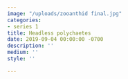 ```yaml
---
image: "/uploads/zooanthid final.jpg"
categories:
- series 1
title: Headless polychaetes
date: 2019-09-04 00:00:00 -0700
description: ''
medium: ''
style: ''

---
```

